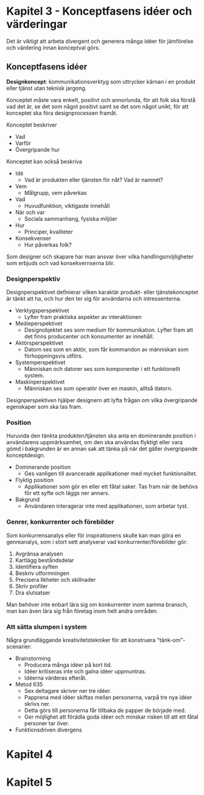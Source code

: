 # Kapitel 3 - Konceptfasens idéer och värderingar

Det är viktigt att arbeta divergent och generera många idéer för jämförelse
och värdering innan konceptval görs.

## Konceptfasens idéer

__Designkoncept__: kommunikationsverktyg som uttrycker 
kärnan i en produkt eller tjänst utan teknisk jargong.

Konceptet måste vara enkelt, positivt och annorlunda, för att folk ska förstå vad det
är, se det som något positivt samt se det som något unikt, för att konceptet ska
föra designprocessen framåt.

Konceptet beskriver

- Vad
- Varför
- Övergripande hur

Konceptet kan också beskriva

- Idé
    - Vad är produkten eller tjänsten för nåt? Vad är namnet?
- Vem
    - Målgrupp, vem påverkas
- Vad
    - Huvudfunktion, viktigaste innehåll
- När och var
    - Sociala sammanhang, fysiska miljöer
- Hur
    - Principer, kvaliteter
- Konsekvenser
    - Hur påverkas folk?

Som designer och skapare har man ansvar över vilka handlingsmöjligheter som erbjuds
och vad konsekvernserna blir.

### Designperspektiv

Designperspektivet definierar vilken karaktär produkt- eller tjänstekonceptet är tänkt
att ha, och hur den ter sig för användarna och intressenterna.

- Verktygsperspektivet
    - Lyfter fram praktiska aspekter av interaktionen
- Medieperspektivet
    - Designobjektet ses som medium för kommunikation. Lyfter fram att det 
    finns producenter och konsumenter av innehåll.
- Aktörsperspektivet
    - Datorn ses som en aktör, som får kommandon av människan som förhoppningsvis utförs.
- Systemperspektivet
    - Människan och datorer ses som komponenter i ett funktionellt system.
- Maskinperspektivet
    - Människan ses som operatör över en maskin, alltså datorn.

Designperspektiven hjälper designern att lyfta frågan om vilka övergripande egenskaper
som ska tas fram.

### Position

Huruvida den tänkta produkten/tjänsten ska anta en dominerande position i användarens uppmärksamhet,
om den ska användas flyktigt eller vara gömd i bakgrunden är en annan sak att tänka på när
det gäller övergripande konceptdesign.

- Dominerande position
    - Ges vanligen till avancerade applikationer med mycket funktionalitet.
- Flyktig position
    - Applikationer som gör en eller ett fåtal saker. Tas fram när de behövs för ett syfte och läggs ner annars.
- Bakgrund
    - Användaren interagerar inte med applikationen, som arbetar tyst.

### Genrer, konkurrenter och förebilder

Som konkurrensanalys eller för inspirationens skulle kan man göra en genreanalys,
som i stort sett analyserar vad konkurrenter/förebilder gör:
1. Avgränsa analysen
2. Kartlägg beståndsdelar
3. Identifiera syften
4. Beskriv utformningen
5. Precisera likheter och skillnader
6. Skriv profiler
7. Dra slutsatser

Man behöver inte enbart lära sig om konkurrenter inom samma bransch,
man kan även lära sig från företag inom helt andra områden.

### Att sätta slumpen i system

Några grundläggande kreativitetstekniker för att konstruera "tänk-om"-scenarier:

- Brainstorming
    - Producera många idéer på kort tid. 
    - Idéer kritiseras inte och galna idéer uppmuntras.
    - Idéerna värderas efteråt.
- Metod 635
    - Sex deltagare skriver ner tre idéer.
    - Papprena med idéer skiftas mellan personerna, varpå tre nya idéer skrivs ner.
    - Detta görs till personerna får tillbaka de papper de började med.
    - Ger möjlighet att förädla goda idéer och minskar risken till att ett fåtal personer tar över.
- Funktionsdriven divergens


# Kapitel 4
# Kapitel 5
